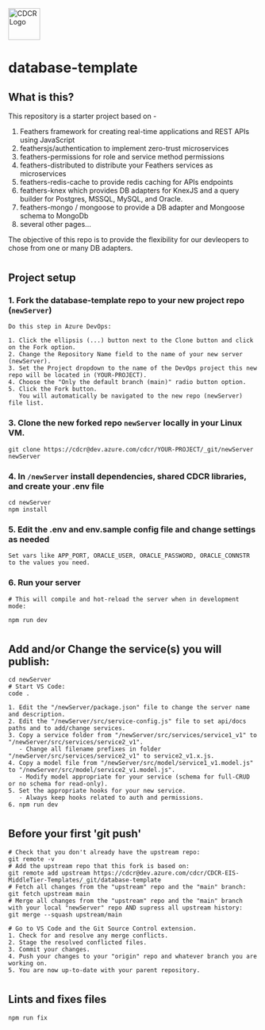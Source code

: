 <img src="./public/favicon.ico" alt="CDCR Logo" width="64" height="64" />

# database-template

## What is this?

This repository is a starter project based on -

1. Feathers framework for creating real-time applications and REST APIs using JavaScript
2. feathersjs/authentication to implement zero-trust microservices
3. feathers-permissions for role and service method permissions
4. feathers-distributed to distribute your Feathers services as microservices
5. feathers-redis-cache to provide redis caching for APIs endpoints
6. feathers-knex which provides DB adapters for KnexJS and a query builder for Postgres, MSSQL, MySQL, and Oracle.
7. feathers-mongo / mongoose to provide a DB adapter and Mongoose schema to MongoDb 
8. several other pages...

The objective of this repo is to provide the flexibility for our devleopers to chose from one or many DB adapters.
#
## Project setup

### 1. Fork the database-template repo to your new project repo (`newServer`)
```
Do this step in Azure DevOps:

1. Click the ellipsis (...) button next to the Clone button and click on the Fork option.
2. Change the Repository Name field to the name of your new server (newServer).
3. Set the Project dropdown to the name of the DevOps project this new repo will be located in (YOUR-PROJECT).
4. Choose the "Only the default branch (main)" radio button option.
5. Click the Fork button.
   You will automatically be navigated to the new repo (newServer) file list.
```

### 3. Clone the new forked repo `newServer` locally in your Linux VM.

```
git clone https://cdcr@dev.azure.com/cdcr/YOUR-PROJECT/_git/newServer  newServer
```

### 4. In `/newServer` install dependencies, shared CDCR libraries, and create your .env file

```
cd newServer
npm install
```

### 5. Edit the .env and env.sample config file and change settings as needed

```
Set vars like APP_PORT, ORACLE_USER, ORACLE_PASSWORD, ORACLE_CONNSTR to the values you need.

```
### 6. Run your server

```
# This will compile and hot-reload the server when in development mode:

npm run dev
```
#
## Add and/or Change the service(s) you will publish:
```
cd newServer
# Start VS Code:
code .

1. Edit the "/newServer/package.json" file to change the server name and description.
2. Edit the "/newServer/src/service-config.js" file to set api/docs paths and to add/change services.
3. Copy a service folder from "/newServer/src/services/service1_v1" to "/newServer/src/services/service2_v1".
   - Change all filename prefixes in folder "/newServer/src/services/service2_v1" to service2_v1.x.js.
4. Copy a model file from "/newServer/src/model/service1_v1.model.js" to "/newServer/src/model/service2_v1.model.js".
   - Modify model appropriate for your service (schema for full-CRUD or no schema for read-only).
5. Set the appropriate hooks for your new service.
   - Always keep hooks related to auth and permissions.
6. npm run dev
```
#
## Before your first 'git push'

```
# Check that you don't already have the upstream repo:
git remote -v
# Add the upstream repo that this fork is based on:
git remote add upstream https://cdcr@dev.azure.com/cdcr/CDCR-EIS-MiddleTier-Templates/_git/database-template
# Fetch all changes from the "upstream" repo and the "main" branch:
git fetch upstream main
# Merge all changes from the "upstream" repo and the "main" branch with your local "newServer" repo AND supress all upstream history:
git merge --squash upstream/main

# Go to VS Code and the Git Source Control extension.
1. Check for and resolve any merge conflicts.
2. Stage the resolved conflicted files.
3. Commit your changes.
4. Push your changes to your "origin" repo and whatever branch you are working on.
5. You are now up-to-date with your parent repository.
```
#
## Lints and fixes files

```
npm run fix
```
